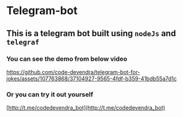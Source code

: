 # Telegram-bot

## This is a telegram bot built using `nodeJs` and `telegraf`

### You can see the demo from below video



https://github.com/code-devendra/telegram-bot-for-jokes/assets/107763868/37104927-9565-4fdf-b359-41bdb55a7d1c


### Or you can try it out yourself 

[http://t.me/codedevendra_bot](http://t.me/codedevendra_bot)
